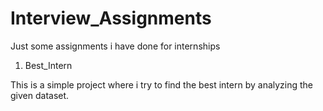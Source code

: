 # Interview_Assignments
Just some assignments i have done for internships

1. Best_Intern

This is a simple project where i try to find the best intern by analyzing the given dataset.

